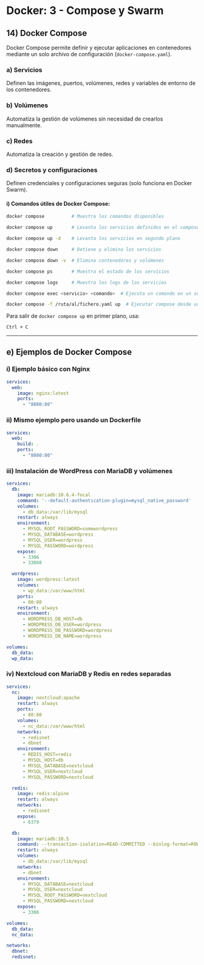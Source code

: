 # Docker: 3 - Compose y Swarm

## 14) Docker Compose

Docker Compose permite definir y ejecutar aplicaciones en contenedores mediante un solo archivo de configuración (`docker-compose.yaml`).

### a) Servicios
Definen las imágenes, puertos, volúmenes, redes y variables de entorno de los contenedores.

### b) Volúmenes
Automatiza la gestión de volúmenes sin necesidad de crearlos manualmente.

### c) Redes
Automatiza la creación y gestión de redes.

### d) Secretos y configuraciones
Definen credenciales y configuraciones seguras (solo funciona en Docker Swarm).

#### i) Comandos útiles de Docker Compose:
```sh
docker compose          # Muestra los comandos disponibles

docker compose up       # Levanta los servicios definidos en el compose file

docker compose up -d    # Levanta los servicios en segundo plano

docker compose down     # Detiene y elimina los servicios

docker compose down -v  # Elimina contenedores y volúmenes

docker compose ps       # Muestra el estado de los servicios

docker compose logs     # Muestra los logs de los servicios

docker compose exec <servicio> <comando>  # Ejecuta un comando en un servicio

docker compose -f /ruta/al/fichero.yaml up  # Ejecutar compose desde una ruta específica
```

Para salir de `docker compose up` en primer plano, usa:
```sh
Ctrl + C
```

---

## e) Ejemplos de Docker Compose

### i) Ejemplo básico con Nginx
```yaml
services:
  web:
    image: nginx:latest
    ports:
      - "8080:80"
```

### ii) Mismo ejemplo pero usando un Dockerfile
```yaml
services:
  web:
    build: .
    ports:
      - "8080:80"
```

### iii) Instalación de WordPress con MariaDB y volúmenes
```yaml
services:
  db:
    image: mariadb:10.6.4-focal
    command: '--default-authentication-plugin=mysql_native_password'
    volumes:
      - db_data:/var/lib/mysql
    restart: always
    environment:
      - MYSQL_ROOT_PASSWORD=somewordpress
      - MYSQL_DATABASE=wordpress
      - MYSQL_USER=wordpress
      - MYSQL_PASSWORD=wordpress
    expose:
      - 3306
      - 33060

  wordpress:
    image: wordpress:latest
    volumes:
      - wp_data:/var/www/html
    ports:
      - 80:80
    restart: always
    environment:
      - WORDPRESS_DB_HOST=db
      - WORDPRESS_DB_USER=wordpress
      - WORDPRESS_DB_PASSWORD=wordpress
      - WORDPRESS_DB_NAME=wordpress

volumes:
  db_data:
  wp_data:
```

### iv) Nextcloud con MariaDB y Redis en redes separadas
```yaml
services:
  nc:
    image: nextcloud:apache
    restart: always
    ports:
      - 80:80
    volumes:
      - nc_data:/var/www/html
    networks:
      - redisnet
      - dbnet
    environment:
      - REDIS_HOST=redis
      - MYSQL_HOST=db
      - MYSQL_DATABASE=nextcloud
      - MYSQL_USER=nextcloud
      - MYSQL_PASSWORD=nextcloud

  redis:
    image: redis:alpine
    restart: always
    networks:
      - redisnet
    expose:
      - 6379

  db:
    image: mariadb:10.5
    command: --transaction-isolation=READ-COMMITTED --binlog-format=ROW
    restart: always
    volumes:
      - db_data:/var/lib/mysql
    networks:
      - dbnet
    environment:
      - MYSQL_DATABASE=nextcloud
      - MYSQL_USER=nextcloud
      - MYSQL_ROOT_PASSWORD=nextcloud
      - MYSQL_PASSWORD=nextcloud
    expose:
      - 3306

volumes:
  db_data:
  nc_data:

networks:
  dbnet:
  redisnet:
```
